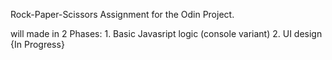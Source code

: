 Rock-Paper-Scissors Assignment for the Odin Project.

will made in 2 Phases:
    1. Basic Javasript logic (console variant) 
    2. UI design {In Progress}